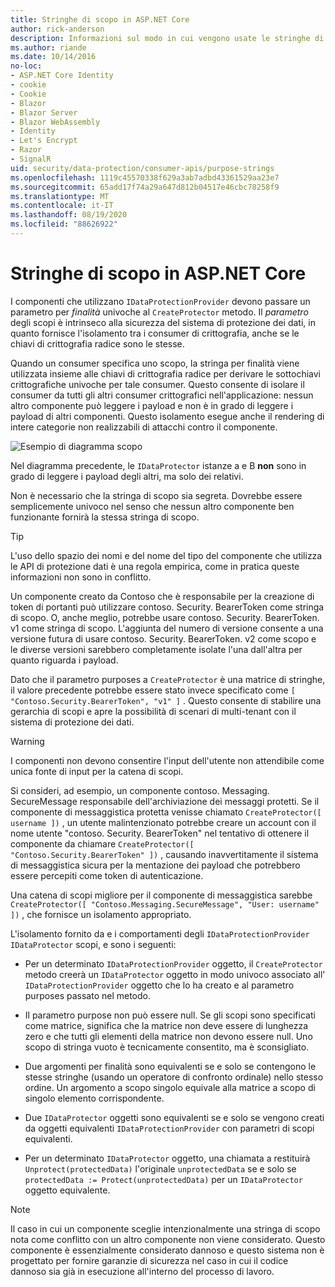 ```yaml
---
title: Stringhe di scopo in ASP.NET Core
author: rick-anderson
description: Informazioni sul modo in cui vengono usate le stringhe di scopo in ASP.NET Core le API di protezione dei dati.
ms.author: riande
ms.date: 10/14/2016
no-loc:
- ASP.NET Core Identity
- cookie
- Cookie
- Blazor
- Blazor Server
- Blazor WebAssembly
- Identity
- Let's Encrypt
- Razor
- SignalR
uid: security/data-protection/consumer-apis/purpose-strings
ms.openlocfilehash: 1119c45570338f629a3ab7adbd43361529aa23e7
ms.sourcegitcommit: 65add17f74a29a647d812b04517e46cbc78258f9
ms.translationtype: MT
ms.contentlocale: it-IT
ms.lasthandoff: 08/19/2020
ms.locfileid: "88626922"
---
```

# <a name="purpose-strings-in-aspnet-core"></a>Stringhe di scopo in ASP.NET Core

<a name="data-protection-consumer-apis-purposes"></a>

I componenti che utilizzano `IDataProtectionProvider` devono passare un parametro per *finalità* univoche al `CreateProtector` metodo. Il *parametro* degli scopi è intrinseco alla sicurezza del sistema di protezione dei dati, in quanto fornisce l'isolamento tra i consumer di crittografia, anche se le chiavi di crittografia radice sono le stesse.

Quando un consumer specifica uno scopo, la stringa per finalità viene utilizzata insieme alle chiavi di crittografia radice per derivare le sottochiavi crittografiche univoche per tale consumer. Questo consente di isolare il consumer da tutti gli altri consumer crittografici nell'applicazione: nessun altro componente può leggere i payload e non è in grado di leggere i payload di altri componenti. Questo isolamento esegue anche il rendering di intere categorie non realizzabili di attacchi contro il componente.

![Esempio di diagramma scopo](purpose-strings/_static/purposes.png)

Nel diagramma precedente, le `IDataProtector` istanze a e B **non** sono in grado di leggere i payload degli altri, ma solo dei relativi.

Non è necessario che la stringa di scopo sia segreta. Dovrebbe essere semplicemente univoco nel senso che nessun altro componente ben funzionante fornirà la stessa stringa di scopo.

>[!TIP]
> L'uso dello spazio dei nomi e del nome del tipo del componente che utilizza le API di protezione dati è una regola empirica, come in pratica queste informazioni non sono in conflitto.
>
>Un componente creato da Contoso che è responsabile per la creazione di token di portanti può utilizzare contoso. Security. BearerToken come stringa di scopo. O, anche meglio, potrebbe usare contoso. Security. BearerToken. v1 come stringa di scopo. L'aggiunta del numero di versione consente a una versione futura di usare contoso. Security. BearerToken. v2 come scopo e le diverse versioni sarebbero completamente isolate l'una dall'altra per quanto riguarda i payload.

Dato che il parametro purposes a `CreateProtector` è una matrice di stringhe, il valore precedente potrebbe essere stato invece specificato come `[ "Contoso.Security.BearerToken", "v1" ]` . Questo consente di stabilire una gerarchia di scopi e apre la possibilità di scenari di multi-tenant con il sistema di protezione dei dati.

<a name="data-protection-contoso-purpose"></a>

>[!WARNING]
> I componenti non devono consentire l'input dell'utente non attendibile come unica fonte di input per la catena di scopi.
>
>Si consideri, ad esempio, un componente contoso. Messaging. SecureMessage responsabile dell'archiviazione dei messaggi protetti. Se il componente di messaggistica protetta venisse chiamato `CreateProtector([ username ])` , un utente malintenzionato potrebbe creare un account con il nome utente "contoso. Security. BearerToken" nel tentativo di ottenere il componente da chiamare `CreateProtector([ "Contoso.Security.BearerToken" ])` , causando inavvertitamente il sistema di messaggistica sicura per la mentazione dei payload che potrebbero essere percepiti come token di autenticazione.
>
>Una catena di scopi migliore per il componente di messaggistica sarebbe `CreateProtector([ "Contoso.Messaging.SecureMessage", "User: username" ])` , che fornisce un isolamento appropriato.

L'isolamento fornito da e i comportamenti degli `IDataProtectionProvider` `IDataProtector` scopi, e sono i seguenti:

* Per un determinato `IDataProtectionProvider` oggetto, il `CreateProtector` metodo creerà un `IDataProtector` oggetto in modo univoco associato all' `IDataProtectionProvider` oggetto che lo ha creato e al parametro purposes passato nel metodo.

* Il parametro purpose non può essere null. Se gli scopi sono specificati come matrice, significa che la matrice non deve essere di lunghezza zero e che tutti gli elementi della matrice non devono essere null. Uno scopo di stringa vuoto è tecnicamente consentito, ma è sconsigliato.

* Due argomenti per finalità sono equivalenti se e solo se contengono le stesse stringhe (usando un operatore di confronto ordinale) nello stesso ordine. Un argomento a scopo singolo equivale alla matrice a scopo di singolo elemento corrispondente.

* Due `IDataProtector` oggetti sono equivalenti se e solo se vengono creati da oggetti equivalenti `IDataProtectionProvider` con parametri di scopi equivalenti.

* Per un determinato `IDataProtector` oggetto, una chiamata a restituirà `Unprotect(protectedData)` l'originale `unprotectedData` se e solo se `protectedData := Protect(unprotectedData)` per un `IDataProtector` oggetto equivalente.

> [!NOTE]
> Il caso in cui un componente sceglie intenzionalmente una stringa di scopo nota come conflitto con un altro componente non viene considerato. Questo componente è essenzialmente considerato dannoso e questo sistema non è progettato per fornire garanzie di sicurezza nel caso in cui il codice dannoso sia già in esecuzione all'interno del processo di lavoro.
